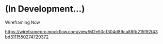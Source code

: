 # (In Development...)

Wireframing Now

<https://wireframepro.mockflow.com/view/M2e50cf304d89ca88fb215f92f43bd3111550274729372>
